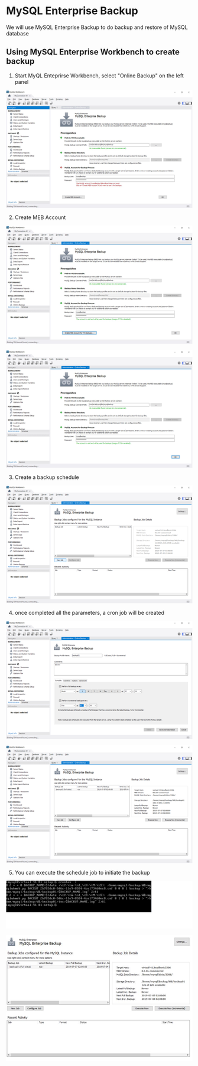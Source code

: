 # MySQL Enterprise Backup
We will use MySQL Enterprise Backup to do backup and restore of MySQL database
## Using MySQL Enterprise Workbench to create backup
1. Start MyQL Enteprirse Workbench, select "Online Backup" on the left panel

![Backup](img/BAC1.png)

2. Create MEB Account

![Backup](img/BAC2.png)

![Backup](img/BAC3.png)

3. Create a backup schedule

![Backup](img/BAC4.png)

4. once completed all the parameters, a cron job will be created

![Backup](img/BAC5.png)

![Backup](img/BAC6.png)

5. You can execute the schedule job to initiate the backup

![Backup](img/BAC7.png)

![Backup](img/BAC8.png)


